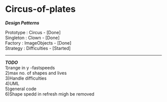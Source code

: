 # Circus-of-plates

***Design Patterns***

Prototype : Circus - [Done]<br>
Singleton : Clown - [Done]<br>
Factory : ImageObjects - [Done]<br>
Strategy : Difficulties - [Started]<br>

---------------------------------
***TODO***<br>
1)range in y -fastspeeds<br>
2)max no. of shapes and lives<br>
3)Handle difficulties<br>
4)UML<br>
5)general code<br>
6)Shape spedd in refresh migh be removed<br>



